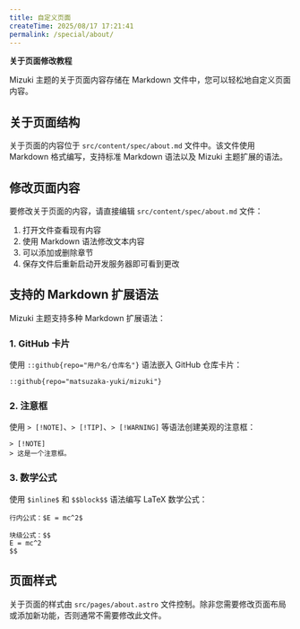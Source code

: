 ```yaml
---
title: 自定义页面
createTime: 2025/08/17 17:21:41
permalink: /special/about/
---
```


**关于页面修改教程**

Mizuki 主题的关于页面内容存储在 Markdown 文件中，您可以轻松地自定义页面内容。

## 关于页面结构

关于页面的内容位于 `src/content/spec/about.md` 文件中。该文件使用 Markdown 格式编写，支持标准 Markdown 语法以及 Mizuki 主题扩展的语法。

## 修改页面内容

要修改关于页面的内容，请直接编辑 `src/content/spec/about.md` 文件：

1. 打开文件查看现有内容
2. 使用 Markdown 语法修改文本内容
3. 可以添加或删除章节
4. 保存文件后重新启动开发服务器即可看到更改

## 支持的 Markdown 扩展语法

Mizuki 主题支持多种 Markdown 扩展语法：

### 1. GitHub 卡片

使用 `::github{repo="用户名/仓库名"}` 语法嵌入 GitHub 仓库卡片：

```
::github{repo="matsuzaka-yuki/mizuki"}
```

### 2. 注意框

使用 `> [!NOTE]`、`> [!TIP]`、`> [!WARNING]` 等语法创建美观的注意框：

```
> [!NOTE]
> 这是一个注意框。
```

### 3. 数学公式

使用 `$inline$` 和 `$$block$$` 语法编写 LaTeX 数学公式：

```
行内公式：$E = mc^2$

块级公式：$$
E = mc^2
$$
```

## 页面样式

关于页面的样式由 `src/pages/about.astro` 文件控制。除非您需要修改页面布局或添加新功能，否则通常不需要修改此文件。